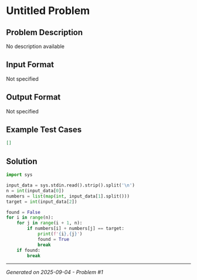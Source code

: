 # Untitled Problem

## Problem Description
No description available

## Input Format
Not specified

## Output Format
Not specified

## Example Test Cases
```json
[]
```

## Solution
```python
import sys

input_data = sys.stdin.read().strip().split('\n')
n = int(input_data[0])
numbers = list(map(int, input_data[1].split()))
target = int(input_data[2])

found = False
for i in range(n):
    for j in range(i + 1, n):
        if numbers[i] + numbers[j] == target:
            print(f'{i},{j}')
            found = True
            break
    if found:
        break
```

---
*Generated on 2025-09-04 - Problem #1*